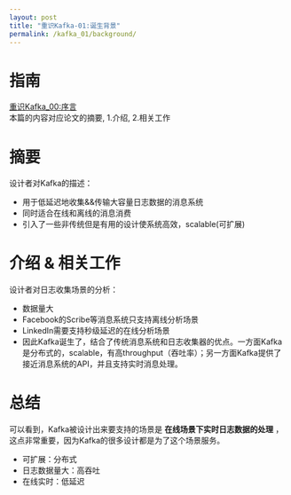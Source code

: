 ```yaml
---
layout: post
title: "重识Kafka-01:诞生背景"
permalink: /kafka_01/background/
---
```


# 指南
[重识Kafka_00:序言](https://spikeryang.github.io/kafka_00/preview/)  
本篇的内容对应论文的摘要, 1.介绍, 2.相关工作

# 摘要
设计者对Kafka的描述：  
- 用于低延迟地收集&&传输大容量日志数据的消息系统
- 同时适合在线和离线的消息消费
- 引入了一些非传统但是有用的设计使系统高效，scalable(可扩展)

# 介绍 & 相关工作
设计者对日志收集场景的分析：  
- 数据量大
- Facebook的Scribe等消息系统只支持离线分析场景
- LinkedIn需要支持秒级延迟的在线分析场景
- 因此Kafka诞生了，结合了传统消息系统和日志收集器的优点。一方面Kafka是分布式的，scalable，有高throughput（吞吐率）；另一方面Kafka提供了接近消息系统的API，并且支持实时消息处理。


# 总结
可以看到，Kafka被设计出来要支持的场景是 **在线场景下实时日志数据的处理** ，这点非常重要，因为Kafka的很多设计都是为了这个场景服务。
- 可扩展：分布式
- 日志数据量大：高吞吐
- 在线实时：低延迟
